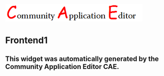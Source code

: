 ![CAE](https://github.com/GHProjectsTest/frontendComponent-175/blob/gh-pages/img/logo.png)  

Frontend1
===================


This widget was automatically generated by the Community Application Editor CAE.  
---------------
